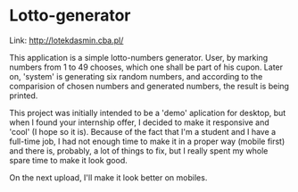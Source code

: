 # Lotto-generator

Link: http://lotekdasmin.cba.pl/

This application is a simple lotto-numbers generator.
User, by marking numbers from 1 to 49 chooses, which one shall be part of his cupon.
Later on, 'system' is generating six random numbers, and according to the comparision of chosen numbers and generated numbers, the result is being printed.

This project was initially intended to be a 'demo' aplication for desktop, but when I found your internship offer, I decided to make it responsive and 'cool' (I hope so it is).
Because of the fact that I'm a student and I have a full-time job, I had not enough time to make it in a proper way (mobile first) and there is, probably, a lot of things to fix, but I really spent my whole spare time to make it look good.

On the next upload, I'll make it look better on mobiles.

